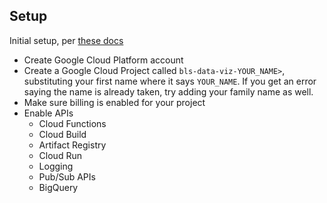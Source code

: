 ## Setup

Initial setup, per [these docs](https://cloud.google.com/functions/docs/console-quickstart)

* Create Google Cloud Platform account
* Create a Google Cloud Project called `bls-data-viz-YOUR_NAME>`, substituting your first name where it says `YOUR_NAME`. If you get an error saying the name is already taken, try adding your family name as well.
* Make sure billing is enabled for your project
* Enable APIs
  * Cloud Functions
  * Cloud Build
  * Artifact Registry
  * Cloud Run
  * Logging
  * Pub/Sub APIs
  * BigQuery